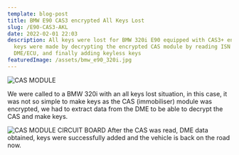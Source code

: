 ```yaml
---
template: blog-post
title: BMW E90 CAS3 encrypted All Keys Lost
slug: /E90-CAS3-AKL
date: 2022-02-01 22:03
description: All keys were lost for BMW 320i E90 equipped with CAS3+ encrypted,
  keys were made by decrypting the encrypted CAS module by reading ISN from
  DME/ECU, and finally adding keyless keys
featuredImage: /assets/bmw_e90_320i.jpg
---
```


![CAS MODULE](/assets/cas-11.jpg "CAS3+")

We were called to a BMW 320i with an all keys lost situation, in this case, it was not so simple to make keys as the CAS (immobiliser) module was encrypted, we had to extract data from the DME to be able to decrypt the CAS and make keys. 

![CAS MODULE CIRCUIT BOARD](/assets/cas-1.jpg "CAS3 circuit")
After the CAS was read, DME data obtained, keys were successfully added and the vehicle is back on the road now.